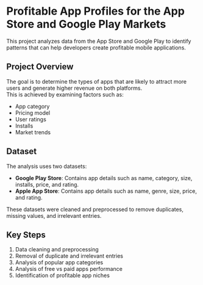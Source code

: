 # Profitable App Profiles for the App Store and Google Play Markets

This project analyzes data from the App Store and Google Play to identify patterns that can help developers create profitable mobile applications.

## Project Overview
The goal is to determine the types of apps that are likely to attract more users and generate higher revenue on both platforms.  
This is achieved by examining factors such as:
- App category
- Pricing model
- User ratings
- Installs
- Market trends

## Dataset
The analysis uses two datasets:
- **Google Play Store**: Contains app details such as name, category, size, installs, price, and rating.
- **Apple App Store**: Contains app details such as name, genre, size, price, and rating.

These datasets were cleaned and preprocessed to remove duplicates, missing values, and irrelevant entries.

## Key Steps
1. Data cleaning and preprocessing
2. Removal of duplicate and irrelevant entries
3. Analysis of popular app categories
4. Analysis of free vs paid apps performance
5. Identification of profitable app niches
